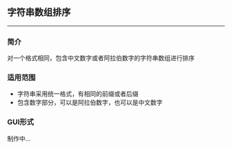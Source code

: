 ## 字符串数组排序
---
### 简介

对一个格式相同，包含中文数字或者阿拉伯数字的字符串数组进行排序

### 适用范围

- 字符串采用统一格式，有相同的前缀或者后缀
- 包含数字部分，可以是阿拉伯数字，也可以是中文数字

### GUI形式

制作中...
